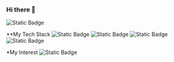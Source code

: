 ### Hi there 👋

<!--
**kkrotalbo/kkrotalbo** is a ✨ _special_ ✨ repository because its `README.md` (this file) appears on your GitHub profile.

Here are some ideas to get you started:

- 🔭 I’m currently working on ...
- 🌱 I’m currently learning ...
- 👯 I’m looking to collaborate on ...
- 🤔 I’m looking for help with ...
- 💬 Ask me about ...
- 📫 How to reach me: ...
- 😄 Pronouns: ...
- ⚡ Fun fact: ...
-->

![Static Badge](https://img.shields.io/badge/hola-mundo-blue)

**My Tech Stack
![Static Badge](https://img.shields.io/badge/Java-purple)
![Static Badge](https://img.shields.io/badge/Docker-blue?logo=docker)
![Static Badge](https://img.shields.io/badge/JavaScript-black?logo=javascript)
![Static Badge](https://img.shields.io/badge/Oracle-red?logo=oracle)

*My Interest
![Static Badge](https://img.shields.io/badge/Bitcoin-black?logo=bitcoin) 
